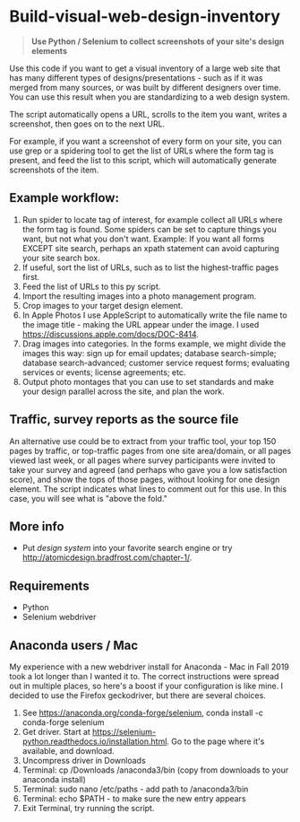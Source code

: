 # Build-visual-web-design-inventory
> **Use Python / Selenium to collect screenshots of your site's design elements**

Use this code if you want to get a visual inventory of a large web site that has many different types of designs/presentations - such as if it was merged from many sources, or was built by different designers over time. You can use this result when you are standardizing to a web design system.

The script automatically opens a URL, scrolls to the item you want, writes a screenshot, then goes on to the next URL.

For example, if you want a screenshot of every form on your site, you can use grep or a spidering tool to get the list of URLs where the form tag is present, and feed the list to this script, which will automatically generate screenshots of the item.


## Example workflow:

1. Run spider to locate tag of interest, for example collect all URLs where the form tag is found. Some spiders can be set to capture things you want, but not what you don't want. Example: If you want all forms EXCEPT site search, perhaps an xpath statement can avoid capturing your site search box.
2. If useful, sort the list of URLs, such as to list the highest-traffic pages first.
3. Feed the list of URLs to this py script.
4. Import the resulting images into a photo management program.
5. Crop images to your target design element.
6. In Apple Photos I use AppleScript to automatically write the file name to the image title - making the URL appear under the image. I used https://discussions.apple.com/docs/DOC-8414.
7. Drag images into categories. In the forms example, we might divide the images this way: sign up for email updates; database search-simple; database search-advanced; customer service request forms; evaluating services or events; license agreements; etc.
8. Output photo montages that you can use to set standards and make your design parallel across the site, and plan the work.


## Traffic, survey reports as the source file

An alternative use could be to extract from your traffic tool, your top 150 pages by traffic, or top-traffic pages from one site area/domain, or all pages viewed last week, or all pages where survey participants were invited to take your survey and agreed (and perhaps who gave you a low satisfaction score), and show the tops of those pages, without looking for one design element. The script indicates what lines to comment out for this use. In this case, you will see what is "above the fold." 


## More info

* Put _design system_ into your favorite search engine or try http://atomicdesign.bradfrost.com/chapter-1/.


## Requirements

* Python
* Selenium webdriver


## Anaconda users / Mac

My experience with a new webdriver install for Anaconda - Mac in Fall 2019 took a lot longer than I wanted it to. The correct instructions were spread out in multiple places, so here's a boost if your configuration is like mine. I decided to use the Firefox geckodriver, but there are several choices.

1. See https://anaconda.org/conda-forge/selenium, conda install -c conda-forge selenium
2. Get driver. Start at https://selenium-python.readthedocs.io/installation.html. Go to the page where it's available, and download.
3. Uncompress driver in Downloads
4. Terminal: cp /Downloads /anaconda3/bin (copy from downloads to your anaconda install)
5. Terminal: sudo nano /etc/paths - add path to /anaconda3/bin
6. Terminal: echo $PATH - to make sure the new entry appears
7. Exit Terminal, try running the script.
